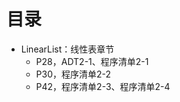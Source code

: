 # 目录

-   LinearList：线性表章节
    -   P28，ADT2-1、程序清单2-1
    -   P30，程序清单2-2
    -   P42，程序清单2-3、程序清单2-4